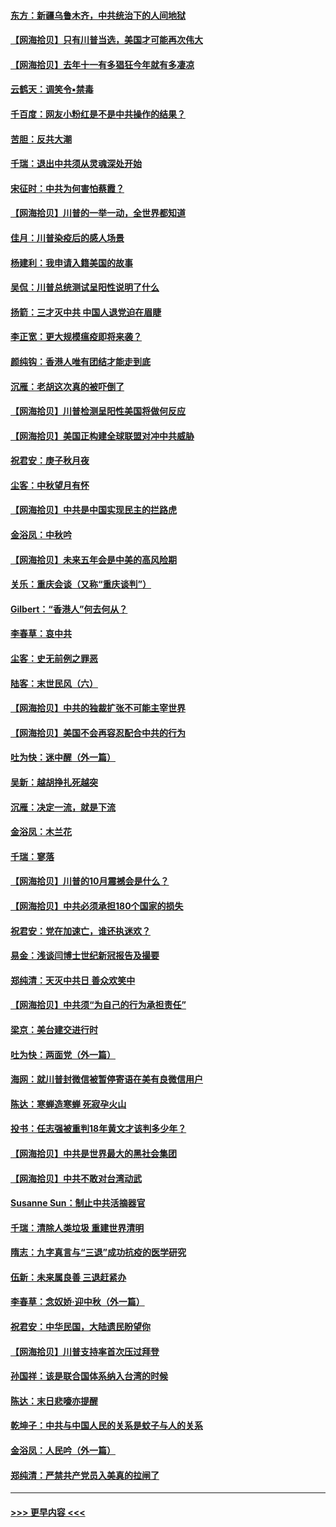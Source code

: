 #### [东方：新疆乌鲁木齐，中共统治下的人间地狱](../pages/nsc993/n12466075.md?t=10101602) 
#### [【网海拾贝】只有川普当选，美国才可能再次伟大](../pages/nsc993/n12466013.md?t=10101602) 
#### [【网海拾贝】去年十一有多猖狂今年就有多凄凉](../pages/nsc993/n12463649.md?t=10101602) 
#### [云鹤天：调笑令▪禁毒](../pages/nsc993/n12462975.md?t=10101602) 
#### [千百度：网友小粉红是不是中共操作的结果？](../pages/nsc993/n12461025.md?t=10101602) 
#### [苦胆：反共大潮](../pages/nsc993/n12459469.md?t=10101602) 
#### [千瑞：退出中共须从灵魂深处开始](../pages/nsc993/n12459437.md?t=10101602) 
#### [宋征时：中共为何害怕蔡霞？](../pages/nsc993/n12459097.md?t=10101602) 
#### [【网海拾贝】川普的一举一动，全世界都知道](../pages/nsc993/n12458825.md?t=10101602) 
#### [佳月：川普染疫后的感人场景](../pages/nsc993/n12456994.md?t=10101602) 
#### [杨建利：我申请入籍美国的故事](../pages/nsc993/n12455635.md?t=10101602) 
#### [吴侃：川普总统测试呈阳性说明了什么](../pages/nsc993/n12451869.md?t=10101602) 
#### [扬箭：三才灭中共 中国人退党迫在眉睫](../pages/nsc993/n12451842.md?t=10101602) 
#### [李正宽：更大规模瘟疫即将来袭？](../pages/nsc993/n12451455.md?t=10101602) 
#### [颜纯钩：香港人唯有团结才能走到底](../pages/nsc993/n12450870.md?t=10101602) 
#### [沉雁：老胡这次真的被吓倒了](../pages/nsc993/n12449796.md?t=10101602) 
#### [【网海拾贝】川普检测呈阳性美国将做何反应](../pages/nsc993/n12449042.md?t=10101602) 
#### [【网海拾贝】美国正构建全球联盟对冲中共威胁](../pages/nsc993/n12446580.md?t=10101602) 
#### [祝君安：庚子秋月夜](../pages/nsc993/n12445870.md?t=10101602) 
#### [尘客：中秋望月有怀](../pages/nsc993/n12444632.md?t=10101602) 
#### [【网海拾贝】中共是中国实现民主的拦路虎](../pages/nsc993/n12443573.md?t=10101602) 
#### [金浴凤：中秋吟](../pages/nsc993/n12441773.md?t=10101602) 
#### [【网海拾贝】未来五年会是中美的高风险期](../pages/nsc993/n12440760.md?t=10101602) 
#### [关乐：重庆会谈（又称“重庆谈判”）](../pages/nsc993/n12437525.md?t=10101602) 
#### [Gilbert：“香港人”何去何从？](../pages/nsc993/n12435894.md?t=10101602) 
#### [李春草：哀中共](../pages/nsc993/n12435874.md?t=10101602) 
#### [尘客：史无前例之罪恶](../pages/nsc993/n12435762.md?t=10101602) 
#### [陆客：末世民风（六）](../pages/nsc993/n12435354.md?t=10101602) 
#### [【网海拾贝】中共的独裁扩张不可能主宰世界](../pages/nsc993/n12435151.md?t=10101602) 
#### [【网海拾贝】美国不会再容忍配合中共的行为](../pages/nsc993/n12433808.md?t=10101602) 
#### [吐为快：迷中醒（外一篇）](../pages/nsc993/n12433585.md?t=10101602) 
#### [吴新：越胡挣扎死越突](../pages/nsc993/n12433562.md?t=10101602) 
#### [沉雁：决定一流，就是下流](../pages/nsc993/n12432128.md?t=10101602) 
#### [金浴凤：木兰花](../pages/nsc993/n12432124.md?t=10101602) 
#### [千瑞：寥落](../pages/nsc993/n12432071.md?t=10101602) 
#### [【网海拾贝】川普的10月震撼会是什么？](../pages/nsc993/n12431624.md?t=10101602) 
#### [【网海拾贝】中共必须承担180个国家的损失](../pages/nsc993/n12428893.md?t=10101602) 
#### [祝君安：党在加速亡，谁还执迷欢？](../pages/nsc993/n12428652.md?t=10101602) 
#### [易金：浅谈闫博士世纪新冠报告及撮要](../pages/nsc993/n12426822.md?t=10101602) 
#### [郑纯清：天灭中共日 善众欢笑中](../pages/nsc993/n12426784.md?t=10101602) 
#### [【网海拾贝】中共须“为自己的行为承担责任”](../pages/nsc993/n12426067.md?t=10101602) 
#### [梁京：美台建交进行时](../pages/nsc993/n12424066.md?t=10101602) 
#### [吐为快：两面党（外一篇）](../pages/nsc993/n12424043.md?t=10101602) 
#### [海网：就川普封微信被暂停寄语在美有良微信用户](../pages/nsc993/n12424021.md?t=10101602) 
#### [陈达：寒蝉造寒蝉 死寂孕火山](../pages/nsc993/n12423958.md?t=10101602) 
#### [投书：任志强被重判18年黄文才该判多少年？](../pages/nsc993/n12423672.md?t=10101602) 
#### [【网海拾贝】中共是世界最大的黑社会集团](../pages/nsc993/n12423543.md?t=10101602) 
#### [【网海拾贝】中共不敢对台湾动武](../pages/nsc993/n12421418.md?t=10101602) 
#### [Susanne Sun：制止中共活摘器官](../pages/nsc993/n12419654.md?t=10101602) 
#### [千瑞：清除人类垃圾 重建世界清明](../pages/nsc993/n12419414.md?t=10101602) 
#### [隋志：九字真言与“三退”成功抗疫的医学研究](../pages/nsc993/n12419248.md?t=10101602) 
#### [伍新：未来属良善 三退赶紧办](../pages/nsc993/n12418496.md?t=10101602) 
#### [李春草：念奴娇·迎中秋（外一篇）](../pages/nsc993/n12418465.md?t=10101602) 
#### [祝君安：中华民国，大陆遗民盼望你](../pages/nsc993/n12418089.md?t=10101602) 
#### [【网海拾贝】川普支持率首次压过拜登](../pages/nsc993/n12418050.md?t=10101602) 
#### [孙国祥：该是联合国体系纳入台湾的时候](../pages/nsc993/n12417369.md?t=10101602) 
#### [陈达：末日悲嚎亦提醒](../pages/nsc993/n12416736.md?t=10101602) 
#### [乾坤子：中共与中国人民的关系是蚊子与人的关系](../pages/nsc993/n12416632.md?t=10101602) 
#### [金浴凤：人民吟（外一篇）](../pages/nsc993/n12416567.md?t=10101602) 
#### [郑纯清：严禁共产党员入美真的拉闸了](../pages/nsc993/n12416550.md?t=10101602) 

----
#### [ >>> 更早内容 <<< ](../indexes/nsc993-earlier.md)
